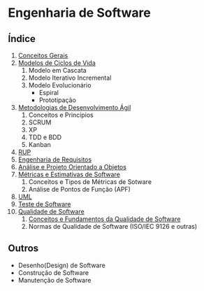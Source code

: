 # Engenharia de Software

## Índice

1. [Conceitos Gerais](conceitos-basicos.md)
1. [Modelos de Ciclos de Vida](processos-de-desenvolvimento-de-software.md)
    1. Modelo em Cascata
    1. Modelo Iterativo Incremental
    1. Modelo Evolucionário
        - Espiral
        - Prototipação
1. [Metodologias de Desenvolvimento Ágil](metodologias-ageis.md)
    1. Conceitos e Princípios
    1. SCRUM
    1. XP
    1. TDD e BDD
    1. Kanban
1. [RUP](rup.md)
1. [Engenharia de Requisitos](engenharia-de-requisitos.md)
1. [Análise e Projeto Orientado a Objetos](analise-e-projeto-orientado-a-objetos.md)
1. [Métricas e Estimativas de Software](metricas-e-estimativas-de-software.md)
    1. Conceitos e Tipos de Métricas de Sotware
    1. Análise de Pontos de Função (APF)
1. [UML](uml.md)
1. [Teste de Software](teste-software.md)
1. [Qualidade de Software](qualidade-de-software.md)
    1. [Conceitos e Fundamentos da Qualidade de Software](fundamentos-qualidade-de-software.md)
    1. Normas de Qualidade de Software (ISO/IEC 9126 e outras)

## Outros

- Desenho(Design) de Software
- Construção de Software
- Manutenção de Software